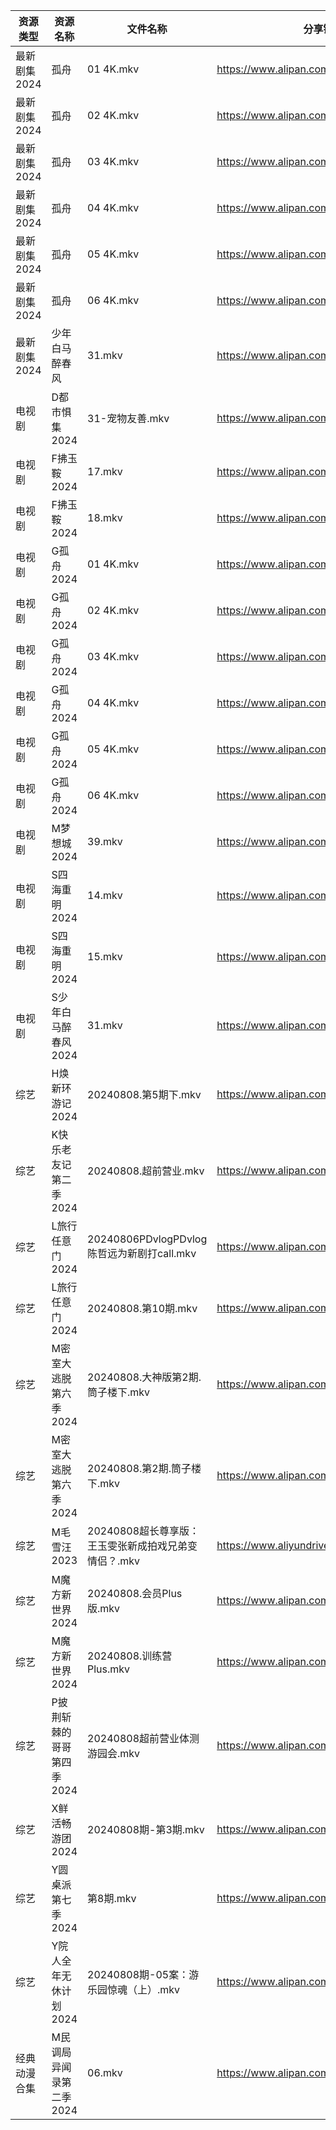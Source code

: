 | 资源类型     | 资源名称            | 文件名称                                | 分享链接                                      | 更新时间                |
| -------- | --------------- | ----------------------------------- | ----------------------------------------- | ------------------- |
| 最新剧集2024 | 孤舟              | 01 4K.mkv                           | https://www.alipan.com/s/nBYa3o3S4As      | 2024-08-08 19:16:21 |
| 最新剧集2024 | 孤舟              | 02 4K.mkv                           | https://www.alipan.com/s/nBYa3o3S4As      | 2024-08-08 19:16:21 |
| 最新剧集2024 | 孤舟              | 03 4K.mkv                           | https://www.alipan.com/s/nBYa3o3S4As      | 2024-08-08 19:16:20 |
| 最新剧集2024 | 孤舟              | 04 4K.mkv                           | https://www.alipan.com/s/nBYa3o3S4As      | 2024-08-08 19:16:20 |
| 最新剧集2024 | 孤舟              | 05 4K.mkv                           | https://www.alipan.com/s/nBYa3o3S4As      | 2024-08-08 19:16:20 |
| 最新剧集2024 | 孤舟              | 06 4K.mkv                           | https://www.alipan.com/s/nBYa3o3S4As      | 2024-08-08 19:16:19 |
| 最新剧集2024 | 少年白马醉春风         | 31.mkv                              | https://www.alipan.com/s/zojC6cKmTfR      | 2024-08-08 14:11:05 |
| 电视剧      | D都市惧集2024       | 31-宠物友善.mkv                         | https://www.alipan.com/s/3h7mz7XVT7D      | 2024-08-08 14:05:31 |
| 电视剧      | F拂玉鞍2024        | 17.mkv                              | https://www.alipan.com/s/XB7eDRh1Pkn      | 2024-08-08 19:05:35 |
| 电视剧      | F拂玉鞍2024        | 18.mkv                              | https://www.alipan.com/s/XB7eDRh1Pkn      | 2024-08-08 19:05:34 |
| 电视剧      | G孤舟2024         | 01 4K.mkv                           | https://www.alipan.com/s/rdqjj2zCTuB      | 2024-08-08 19:16:10 |
| 电视剧      | G孤舟2024         | 02 4K.mkv                           | https://www.alipan.com/s/rdqjj2zCTuB      | 2024-08-08 19:16:09 |
| 电视剧      | G孤舟2024         | 03 4K.mkv                           | https://www.alipan.com/s/rdqjj2zCTuB      | 2024-08-08 19:16:09 |
| 电视剧      | G孤舟2024         | 04 4K.mkv                           | https://www.alipan.com/s/rdqjj2zCTuB      | 2024-08-08 19:16:08 |
| 电视剧      | G孤舟2024         | 05 4K.mkv                           | https://www.alipan.com/s/rdqjj2zCTuB      | 2024-08-08 19:16:08 |
| 电视剧      | G孤舟2024         | 06 4K.mkv                           | https://www.alipan.com/s/rdqjj2zCTuB      | 2024-08-08 19:16:08 |
| 电视剧      | M梦想城2024        | 39.mkv                              | https://www.alipan.com/s/3krVYvJuSK6      | 2024-08-08 00:06:00 |
| 电视剧      | S四海重明2024       | 14.mkv                              | https://www.alipan.com/s/4pSK6LYKjv8      | 2024-08-08 19:06:21 |
| 电视剧      | S四海重明2024       | 15.mkv                              | https://www.alipan.com/s/4pSK6LYKjv8      | 2024-08-08 19:06:21 |
| 电视剧      | S少年白马醉春风2024    | 31.mkv                              | https://www.alipan.com/s/7ViyPGoKdyN      | 2024-08-08 14:06:48 |
| 综艺       | H焕新环游记2024      | 20240808.第5期下.mkv                   | https://www.alipan.com/s/Aozy9GBZZwu      | 2024-08-08 14:08:37 |
| 综艺       | K快乐老友记第二季2024   | 20240808.超前营业.mkv                   | https://www.alipan.com/s/zSYNbf4cpYQ      | 2024-08-08 14:08:50 |
| 综艺       | L旅行任意门2024      | 20240806PDvlogPDvlog陈哲远为新剧打call.mkv | https://www.alipan.com/s/99hnQkWKkeJ      | 2024-08-08 14:08:56 |
| 综艺       | L旅行任意门2024      | 20240808.第10期.mkv                   | https://www.alipan.com/s/99hnQkWKkeJ      | 2024-08-08 14:08:55 |
| 综艺       | M密室大逃脱第六季2024   | 20240808.大神版第2期.筒子楼下.mkv            | https://www.alipan.com/s/3F599jmMJTn      | 2024-08-08 14:08:59 |
| 综艺       | M密室大逃脱第六季2024   | 20240808.第2期.筒子楼下.mkv               | https://www.alipan.com/s/3F599jmMJTn      | 2024-08-08 14:08:59 |
| 综艺       | M毛雪汪2023        | 20240808超长尊享版：王玉雯张新成拍戏兄弟变情侣？.mkv    | https://www.aliyundrive.com/s/asPqfgPRqAg | 2024-08-08 14:09:05 |
| 综艺       | M魔方新世界2024      | 20240808.会员Plus版.mkv                | https://www.alipan.com/s/QX27Hz4Mb8P      | 2024-08-08 14:09:11 |
| 综艺       | M魔方新世界2024      | 20240808.训练营Plus.mkv                | https://www.alipan.com/s/QX27Hz4Mb8P      | 2024-08-08 19:08:24 |
| 综艺       | P披荆斩棘的哥哥第四季2024 | 20240808超前营业体测游园会.mkv               | https://www.alipan.com/s/eqFuxgGAPnZ      | 2024-08-08 14:09:20 |
| 综艺       | X鲜活畅游团2024      | 20240808期-第3期.mkv                   | https://www.alipan.com/s/C1CJLwQZPeT      | 2024-08-08 19:07:14 |
| 综艺       | Y圆桌派第七季2024     | 第8期.mkv                             | https://www.alipan.com/s/8TB2oEEpi82      | 2024-08-08 19:09:18 |
| 综艺       | Y院人全年无休计划2024   | 20240808期-05案：游乐园惊魂（上）.mkv          | https://www.alipan.com/s/ifALWzzshRd      | 2024-08-08 14:10:05 |
| 经典动漫合集   | M民调局异闻录第二季2024  | 06.mkv                              | https://www.alipan.com/s/GJ8ZKfQsEVN      | 2024-08-08 12:06:24 |
